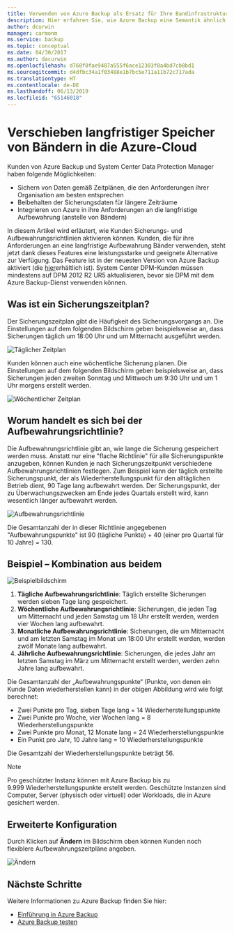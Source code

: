 ```yaml
---
title: Verwenden von Azure Backup als Ersatz für Ihre Bandinfrastruktur
description: Hier erfahren Sie, wie Azure Backup eine Semantik ähnlich wie bei Bändern bereitstellt, damit Sie Ihre Daten in Azure sichern und wiederherstellen können.
author: dcurwin
manager: carmonm
ms.service: backup
ms.topic: conceptual
ms.date: 04/30/2017
ms.author: dacurwin
ms.openlocfilehash: d768f0fae9487a555f6ace12303f8a4bd7cb8bd1
ms.sourcegitcommit: d4dfbc34a1f03488e1b7bc5e711a11b72c717ada
ms.translationtype: HT
ms.contentlocale: de-DE
ms.lasthandoff: 06/13/2019
ms.locfileid: "65146018"
---
```

# <a name="move-your-long-term-storage-from-tape-to-the-azure-cloud"></a>Verschieben langfristiger Speicher von Bändern in die Azure-Cloud
Kunden von Azure Backup und System Center Data Protection Manager haben folgende Möglichkeiten:

* Sichern von Daten gemäß Zeitplänen, die den Anforderungen ihrer Organisation am besten entsprechen
* Beibehalten der Sicherungsdaten für längere Zeiträume
* Integrieren von Azure in ihre Anforderungen an die langfristige Aufbewahrung (anstelle von Bändern)

In diesem Artikel wird erläutert, wie Kunden Sicherungs- und Aufbewahrungsrichtlinien aktivieren können. Kunden, die für ihre Anforderungen an eine langfristige Aufbewahrung Bänder verwenden, steht jetzt dank dieses Features eine leistungsstarke und geeignete Alternative zur Verfügung. Das Feature ist in der neuesten Version von Azure Backup aktiviert (die [hier](https://aka.ms/azurebackup_agent)erhältlich ist). System Center DPM-Kunden müssen mindestens auf DPM 2012 R2 UR5 aktualisieren, bevor sie DPM mit dem Azure Backup-Dienst verwenden können.

## <a name="what-is-the-backup-schedule"></a>Was ist ein Sicherungszeitplan?
Der Sicherungszeitplan gibt die Häufigkeit des Sicherungsvorgangs an. Die Einstellungen auf dem folgenden Bildschirm geben beispielsweise an, dass Sicherungen täglich um 18:00 Uhr und um Mitternacht ausgeführt werden.

![Täglicher Zeitplan](./media/backup-azure-backup-cloud-as-tape/dailybackupschedule.png)

Kunden können auch eine wöchentliche Sicherung planen. Die Einstellungen auf dem folgenden Bildschirm geben beispielsweise an, dass Sicherungen jeden zweiten Sonntag und Mittwoch um 9:30 Uhr und um 1 Uhr morgens erstellt werden.

![Wöchentlicher Zeitplan](./media/backup-azure-backup-cloud-as-tape/weeklybackupschedule.png)

## <a name="what-is-the-retention-policy"></a>Worum handelt es sich bei der Aufbewahrungsrichtlinie?
Die Aufbewahrungsrichtlinie gibt an, wie lange die Sicherung gespeichert werden muss. Anstatt nur eine "flache Richtlinie" für alle Sicherungspunkte anzugeben, können Kunden je nach Sicherungszeitpunkt verschiedene Aufbewahrungsrichtlinien festlegen. Zum Beispiel kann der täglich erstellte Sicherungspunkt, der als Wiederherstellungspunkt für den alltäglichen Betrieb dient, 90 Tage lang aufbewahrt werden. Der Sicherungspunkt, der zu Überwachungszwecken am Ende jedes Quartals erstellt wird, kann wesentlich länger aufbewahrt werden.

![Aufbewahrungsrichtlinie](./media/backup-azure-backup-cloud-as-tape/retentionpolicy.png)

Die Gesamtanzahl der in dieser Richtlinie angegebenen "Aufbewahrungspunkte" ist 90 (tägliche Punkte) + 40 (einer pro Quartal für 10 Jahre) = 130.

## <a name="example--putting-both-together"></a>Beispiel – Kombination aus beidem
![Beispielbildschirm](./media/backup-azure-backup-cloud-as-tape/samplescreen.png)

1. **Tägliche Aufbewahrungsrichtlinie**: Täglich erstellte Sicherungen werden sieben Tage lang gespeichert.
2. **Wöchentliche Aufbewahrungsrichtlinie**: Sicherungen, die jeden Tag um Mitternacht und jeden Samstag um 18 Uhr erstellt werden, werden vier Wochen lang aufbewahrt.
3. **Monatliche Aufbewahrungsrichtlinie**: Sicherungen, die um Mitternacht und am letzten Samstag im Monat um 18:00 Uhr erstellt werden, werden zwölf Monate lang aufbewahrt.
4. **Jährliche Aufbewahrungsrichtlinie**: Sicherungen, die jedes Jahr am letzten Samstag im März um Mitternacht erstellt werden, werden zehn Jahre lang aufbewahrt.

Die Gesamtanzahl der „Aufbewahrungspunkte“ (Punkte, von denen ein Kunde Daten wiederherstellen kann) in der obigen Abbildung wird wie folgt berechnet:

* Zwei Punkte pro Tag, sieben Tage lang = 14 Wiederherstellungspunkte
* Zwei Punkte pro Woche, vier Wochen lang = 8 Wiederherstellungspunkte
* Zwei Punkte pro Monat, 12 Monate lang = 24 Wiederherstellungspunkte
* Ein Punkt pro Jahr, 10 Jahre lang = 10 Wiederherstellungspunkte

Die Gesamtzahl der Wiederherstellungspunkte beträgt 56.

> [!NOTE]
> Pro geschützter Instanz können mit Azure Backup bis zu 9.999 Wiederherstellungspunkte erstellt werden. Geschützte Instanzen sind Computer, Server (physisch oder virtuell) oder Workloads, die in Azure gesichert werden.
>

## <a name="advanced-configuration"></a>Erweiterte Konfiguration
Durch Klicken auf **Ändern** im Bildschirm oben können Kunden noch flexiblere Aufbewahrungszeitpläne angeben.

![Ändern](./media/backup-azure-backup-cloud-as-tape/modify.png)

## <a name="next-steps"></a>Nächste Schritte
Weitere Informationen zu Azure Backup finden Sie hier:

* [Einführung in Azure Backup](backup-introduction-to-azure-backup.md)
* [Azure Backup testen](backup-try-azure-backup-in-10-mins.md)
